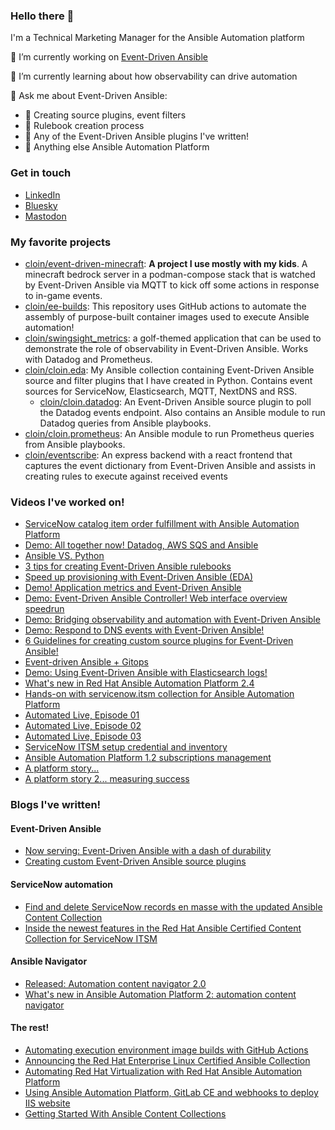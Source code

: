 ### Hello there 👋

I'm a Technical Marketing Manager for the Ansible Automation platform

🔭 I’m currently working on [Event-Driven Ansible](https://github.com/ansible/event-driven-ansible)

🌱 I’m currently learning about how observability can drive automation

💬 Ask me about Event-Driven Ansible:
  - 🙋 Creating source plugins, event filters
  - 🙋 Rulebook creation process
  - 🙋 Any of the Event-Driven Ansible plugins I've written!
  - 🙋 Anything else Ansible Automation Platform

### Get in touch
- [LinkedIn](https://www.linkedin.com/in/cmcnaughton?trk=profile-badge)
- [Bluesky](https://bsky.app/profile/cloin.bsky.social)
- [Mastodon](https://techhub.social/@cloin)
              

### My favorite projects
- [cloin/event-driven-minecraft](https://github.com/cloin/event-driven-minecraft): **A project I use mostly with my kids**. A minecraft bedrock server in a podman-compose stack that is watched by Event-Driven Ansible via MQTT to kick off some actions in response to in-game events.
- [cloin/ee-builds](https://github.com/cloin/ee-builds): This repository uses GitHub actions to automate the assembly of purpose-built container images used to execute Ansible automation!
- [cloin/swingsight_metrics](https://github.com/cloin/swingsight_metrics): a golf-themed application that can be used to demonstrate the role of observability in Event-Driven Ansible. Works with Datadog and Prometheus.
- [cloin/cloin.eda](https://github.com/cloin/cloin.eda): My Ansible collection containing Event-Driven Ansible source and filter plugins that I have created in Python. Contains event sources for ServiceNow, Elasticsearch, MQTT, NextDNS and RSS.
  - [cloin/cloin.datadog](https://github.com/cloin/cloin.datadog): An Event-Driven Ansible source plugin to poll the Datadog events endpoint. Also contains an Ansible module to run Datadog queries from Ansible playbooks.
- [cloin/cloin.prometheus](https://github.com/cloin/cloin.prometheus): An Ansible module to run Prometheus queries from Ansible playbooks.
- [cloin/eventscribe](https://github.com/cloin/eventscribe): An express backend with a react frontend that captures the event dictionary from Event-Driven Ansible and assists in creating rules to execute against received events

### Videos I've worked on!
- [ServiceNow catalog item order fulfillment with Ansible Automation Platform](https://www.youtube.com/watch?v=nx5MLkzlaR4)
- [Demo: All together now! Datadog, AWS SQS and Ansible](https://www.youtube.com/watch?v=OXYD0ZfMk6w)
- [Ansible VS. Python](https://youtu.be/Nzq6fEr9SJ4?si=DZIhyivKouTYOw4m)
- [3 tips for creating Event-Driven Ansible rulebooks](https://m.youtube.com/watch?v=GWzkqHupuN4&feature=youtu.be)
- [Speed up provisioning with Event-Driven Ansible (EDA)](https://www.youtube.com/watch?v=Bt2tZB_5F2U&list=PLdu06OJoEf2a3fFl6uaoyGV526ilwD97R&index=1&t=5s&pp=gAQBiAQB)
- [Demo! Application metrics and Event-Driven Ansible](https://www.youtube.com/watch?v=Gj5bCvIt-M8&list=PLdu06OJoEf2a3fFl6uaoyGV526ilwD97R&index=3&t=1s&pp=gAQBiAQB)
- [Demo: Event-Driven Ansible Controller! Web interface overview speedrun](https://www.youtube.com/watch?v=EpWieRfF2V4&list=PLdu06OJoEf2a3fFl6uaoyGV526ilwD97R&index=5&pp=gAQBiAQB)
- [Demo: Bridging observability and automation with Event-Driven Ansible](https://www.youtube.com/watch?v=7i_EzHyrKQc&list=PLdu06OJoEf2a3fFl6uaoyGV526ilwD97R&index=7&t=302s&pp=gAQBiAQB)
- [Demo: Respond to DNS events with Event-Driven Ansible!](https://www.youtube.com/watch?v=RBKKgawZiqI&list=PLdu06OJoEf2a3fFl6uaoyGV526ilwD97R&index=8&pp=gAQBiAQB)
- [6 Guidelines for creating custom source plugins for Event-Driven Ansible!](https://www.youtube.com/watch?v=4f7ARUnVZmY&list=PLdu06OJoEf2a3fFl6uaoyGV526ilwD97R&index=10&pp=gAQBiAQB)
- [Event-driven Ansible + Gitops](https://www.youtube.com/watch?v=Bb51DftLbPE&list=PLdu06OJoEf2a3fFl6uaoyGV526ilwD97R&index=12&pp=gAQBiAQB)
- [Demo: Using Event-Driven Ansible with Elasticsearch logs!](https://www.youtube.com/watch?v=emHLD4_YcLw&list=PLdu06OJoEf2a3fFl6uaoyGV526ilwD97R&index=13&pp=gAQBiAQB)
- [What's new in Red Hat Ansible Automation Platform 2.4](https://youtu.be/kiGofmvawOg)
- [Hands-on with servicenow.itsm collection for Ansible Automation Platform](https://youtu.be/Wg4wnREKkkE)
- [Automated Live, Episode 01](https://youtu.be/LToEeIAXwlk)
- [Automated Live, Episode 02](https://youtu.be/CG_Mhw9xWCQ)
- [Automated Live, Episode 03](https://youtu.be/nl9Wc6kw8qc)
- [ServiceNow ITSM setup credential and inventory](https://youtu.be/GeEWuD06huo)
- [Ansible Automation Platform 1.2 subscriptions management](https://youtu.be/FYtilnsk7sM)
- [A platform story...](https://youtu.be/2DYnz11A_8A)
- [A platform story 2... measuring success](https://youtu.be/5ebJaOJ-3tI)


### Blogs I've written!
#### Event-Driven Ansible
- [Now serving: Event-Driven Ansible with a dash of durability](https://www.ansible.com/blog/now-serving-event-driven-ansible-with-a-dash-of-durability)
- [Creating custom Event-Driven Ansible source plugins](https://www.ansible.com/blog/creating-custom-event-driven-ansible-source-plugins)

#### ServiceNow automation
- [Find and delete ServiceNow records en masse with the updated Ansible Content Collection](https://www.ansible.com/blog/find-and-delete-servicenow-records-en-masse-with-the-updated-ansible-content-collection)
- [Inside the newest features in the Red Hat Ansible Certified Content Collection for ServiceNow ITSM](https://www.ansible.com/blog/inside-the-newest-features-in-the-red-hat-ansible-certified-content-collection-for-servicenow-itsm)

#### Ansible Navigator
- [Released: Automation content navigator 2.0](https://www.ansible.com/blog/released-automation-content-navigator-2.0)
- [What's new in Ansible Automation Platform 2: automation content navigator](https://www.ansible.com/blog/whats-new-in-ansible-automation-platform-2-automation-content-navigator)

#### The rest!
- [Automating execution environment image builds with GitHub Actions](https://www.ansible.com/blog/automating-execution-environment-image-builds-with-github-actions)
- [Announcing the Red Hat Enterprise Linux Certified Ansible Collection](https://www.ansible.com/blog/announcing-the-red-hat-enterprise-linux-certified-ansible-collection)
- [Automating Red Hat Virtualization with Red Hat Ansible Automation Platform](https://www.ansible.com/blog/automating-red-hat-virtualization-with-red-hat-ansible-automation-platform)
- [Using Ansible Automation Platform, GitLab CE and webhooks to deploy IIS website](https://www.ansible.com/blog/using-ansible-automation-platform-gitlab-ce-and-webhooks-to-deploy-iis-website)
- [Getting Started With Ansible Content Collections](https://www.ansible.com/blog/getting-started-with-ansible-collections)

<!--
**cloin/cloin** is a ✨ _special_ ✨ repository because its `README.md` (this file) appears on your GitHub profile.

Here are some ideas to get you started:

- 🔭 I’m currently working on ...
- 🌱 I’m currently learning ...
- 👯 I’m looking to collaborate on ...
- 🤔 I’m looking for help with ...
- 💬 Ask me about ...
- 📫 How to reach me: ...
- 😄 Pronouns: ...
- ⚡ Fun fact: ...
-->
